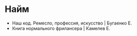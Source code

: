 # Найм

- Наш код. Ремесло, профессия, искусство | Бугаенко Е.
- Книга нормального фрилансера | Камелев Е.
